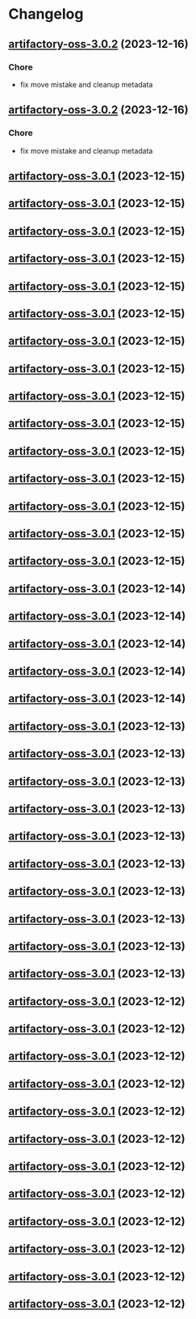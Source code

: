# Changelog



## [artifactory-oss-3.0.2](https://github.com/truecharts/charts/compare/artifactory-oss-2.0.22...artifactory-oss-3.0.2) (2023-12-16)

### Chore

- fix move mistake and cleanup metadata
  
  


## [artifactory-oss-3.0.2](https://github.com/truecharts/charts/compare/artifactory-oss-2.0.22...artifactory-oss-3.0.2) (2023-12-16)

### Chore

- fix move mistake and cleanup metadata
  
  


## [artifactory-oss-3.0.1](https://github.com/truecharts/charts/compare/artifactory-oss-2.0.22...artifactory-oss-3.0.1) (2023-12-15)




## [artifactory-oss-3.0.1](https://github.com/truecharts/charts/compare/artifactory-oss-2.0.22...artifactory-oss-3.0.1) (2023-12-15)




## [artifactory-oss-3.0.1](https://github.com/truecharts/charts/compare/artifactory-oss-2.0.22...artifactory-oss-3.0.1) (2023-12-15)




## [artifactory-oss-3.0.1](https://github.com/truecharts/charts/compare/artifactory-oss-2.0.22...artifactory-oss-3.0.1) (2023-12-15)




## [artifactory-oss-3.0.1](https://github.com/truecharts/charts/compare/artifactory-oss-2.0.22...artifactory-oss-3.0.1) (2023-12-15)




## [artifactory-oss-3.0.1](https://github.com/truecharts/charts/compare/artifactory-oss-2.0.22...artifactory-oss-3.0.1) (2023-12-15)




## [artifactory-oss-3.0.1](https://github.com/truecharts/charts/compare/artifactory-oss-2.0.22...artifactory-oss-3.0.1) (2023-12-15)




## [artifactory-oss-3.0.1](https://github.com/truecharts/charts/compare/artifactory-oss-2.0.22...artifactory-oss-3.0.1) (2023-12-15)




## [artifactory-oss-3.0.1](https://github.com/truecharts/charts/compare/artifactory-oss-2.0.22...artifactory-oss-3.0.1) (2023-12-15)




## [artifactory-oss-3.0.1](https://github.com/truecharts/charts/compare/artifactory-oss-2.0.22...artifactory-oss-3.0.1) (2023-12-15)




## [artifactory-oss-3.0.1](https://github.com/truecharts/charts/compare/artifactory-oss-2.0.22...artifactory-oss-3.0.1) (2023-12-15)




## [artifactory-oss-3.0.1](https://github.com/truecharts/charts/compare/artifactory-oss-2.0.22...artifactory-oss-3.0.1) (2023-12-15)




## [artifactory-oss-3.0.1](https://github.com/truecharts/charts/compare/artifactory-oss-2.0.22...artifactory-oss-3.0.1) (2023-12-15)




## [artifactory-oss-3.0.1](https://github.com/truecharts/charts/compare/artifactory-oss-2.0.22...artifactory-oss-3.0.1) (2023-12-15)




## [artifactory-oss-3.0.1](https://github.com/truecharts/charts/compare/artifactory-oss-2.0.22...artifactory-oss-3.0.1) (2023-12-15)




## [artifactory-oss-3.0.1](https://github.com/truecharts/charts/compare/artifactory-oss-2.0.22...artifactory-oss-3.0.1) (2023-12-14)




## [artifactory-oss-3.0.1](https://github.com/truecharts/charts/compare/artifactory-oss-2.0.22...artifactory-oss-3.0.1) (2023-12-14)




## [artifactory-oss-3.0.1](https://github.com/truecharts/charts/compare/artifactory-oss-2.0.22...artifactory-oss-3.0.1) (2023-12-14)




## [artifactory-oss-3.0.1](https://github.com/truecharts/charts/compare/artifactory-oss-2.0.22...artifactory-oss-3.0.1) (2023-12-14)




## [artifactory-oss-3.0.1](https://github.com/truecharts/charts/compare/artifactory-oss-2.0.22...artifactory-oss-3.0.1) (2023-12-14)




## [artifactory-oss-3.0.1](https://github.com/truecharts/charts/compare/artifactory-oss-2.0.22...artifactory-oss-3.0.1) (2023-12-13)




## [artifactory-oss-3.0.1](https://github.com/truecharts/charts/compare/artifactory-oss-2.0.22...artifactory-oss-3.0.1) (2023-12-13)




## [artifactory-oss-3.0.1](https://github.com/truecharts/charts/compare/artifactory-oss-2.0.22...artifactory-oss-3.0.1) (2023-12-13)




## [artifactory-oss-3.0.1](https://github.com/truecharts/charts/compare/artifactory-oss-2.0.22...artifactory-oss-3.0.1) (2023-12-13)




## [artifactory-oss-3.0.1](https://github.com/truecharts/charts/compare/artifactory-oss-2.0.22...artifactory-oss-3.0.1) (2023-12-13)




## [artifactory-oss-3.0.1](https://github.com/truecharts/charts/compare/artifactory-oss-2.0.22...artifactory-oss-3.0.1) (2023-12-13)




## [artifactory-oss-3.0.1](https://github.com/truecharts/charts/compare/artifactory-oss-2.0.22...artifactory-oss-3.0.1) (2023-12-13)




## [artifactory-oss-3.0.1](https://github.com/truecharts/charts/compare/artifactory-oss-2.0.22...artifactory-oss-3.0.1) (2023-12-13)




## [artifactory-oss-3.0.1](https://github.com/truecharts/charts/compare/artifactory-oss-2.0.22...artifactory-oss-3.0.1) (2023-12-13)




## [artifactory-oss-3.0.1](https://github.com/truecharts/charts/compare/artifactory-oss-2.0.22...artifactory-oss-3.0.1) (2023-12-13)




## [artifactory-oss-3.0.1](https://github.com/truecharts/charts/compare/artifactory-oss-2.0.22...artifactory-oss-3.0.1) (2023-12-12)




## [artifactory-oss-3.0.1](https://github.com/truecharts/charts/compare/artifactory-oss-2.0.22...artifactory-oss-3.0.1) (2023-12-12)




## [artifactory-oss-3.0.1](https://github.com/truecharts/charts/compare/artifactory-oss-2.0.22...artifactory-oss-3.0.1) (2023-12-12)




## [artifactory-oss-3.0.1](https://github.com/truecharts/charts/compare/artifactory-oss-2.0.22...artifactory-oss-3.0.1) (2023-12-12)




## [artifactory-oss-3.0.1](https://github.com/truecharts/charts/compare/artifactory-oss-2.0.22...artifactory-oss-3.0.1) (2023-12-12)




## [artifactory-oss-3.0.1](https://github.com/truecharts/charts/compare/artifactory-oss-2.0.22...artifactory-oss-3.0.1) (2023-12-12)




## [artifactory-oss-3.0.1](https://github.com/truecharts/charts/compare/artifactory-oss-2.0.22...artifactory-oss-3.0.1) (2023-12-12)




## [artifactory-oss-3.0.1](https://github.com/truecharts/charts/compare/artifactory-oss-2.0.22...artifactory-oss-3.0.1) (2023-12-12)




## [artifactory-oss-3.0.1](https://github.com/truecharts/charts/compare/artifactory-oss-2.0.22...artifactory-oss-3.0.1) (2023-12-12)




## [artifactory-oss-3.0.1](https://github.com/truecharts/charts/compare/artifactory-oss-2.0.22...artifactory-oss-3.0.1) (2023-12-12)




## [artifactory-oss-3.0.1](https://github.com/truecharts/charts/compare/artifactory-oss-2.0.22...artifactory-oss-3.0.1) (2023-12-12)




## [artifactory-oss-3.0.1](https://github.com/truecharts/charts/compare/artifactory-oss-2.0.22...artifactory-oss-3.0.1) (2023-12-12)

